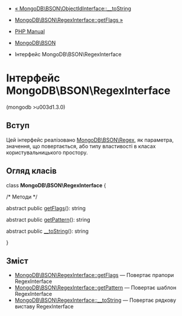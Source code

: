 - [« MongoDB\BSON\ObjectIdInterface::\_\_toString](mongodb-bson-objectidinterface.tostring.md)
- [MongoDB\BSON\RegexInterface::getFlags »](mongodb-bson-regexinterface.getflags.md)

- [PHP Manual](index.md)
- [MongoDB\BSON](book.bson.md)
- Інтерфейс MongoDB\BSON\RegexInterface

# Інтерфейс MongoDB\BSON\RegexInterface

(mongodb \>u003d1.3.0)

## Вступ

Цей інтерфейс реалізовано
[MongoDB\BSON\Regex](class.mongodb-bson-regex.md), як
параметра, значення, що повертається, або типу властивості в класах
користувальницького простору.

## Огляд класів

class **MongoDB\BSON\RegexInterface** {

/\* Методи \*/

abstract public [getFlags](mongodb-bson-regexinterface.getflags.md)():
string

abstract public
[getPattern](mongodb-bson-regexinterface.getpattern.md)(): string

abstract public
[\_\_toString](mongodb-bson-regexinterface.tostring.md)(): string

}

## Зміст

- [MongoDB\BSON\RegexInterface::getFlags](mongodb-bson-regexinterface.getflags.md)
— Повертає прапори RegexInterface
- [MongoDB\BSON\RegexInterface::getPattern](mongodb-bson-regexinterface.getpattern.md)
— Повертає шаблон RegexInterface
- [MongoDB\BSON\RegexInterface::\_\_toString](mongodb-bson-regexinterface.tostring.md)
— Повертає рядкову виставу RegexInterface
